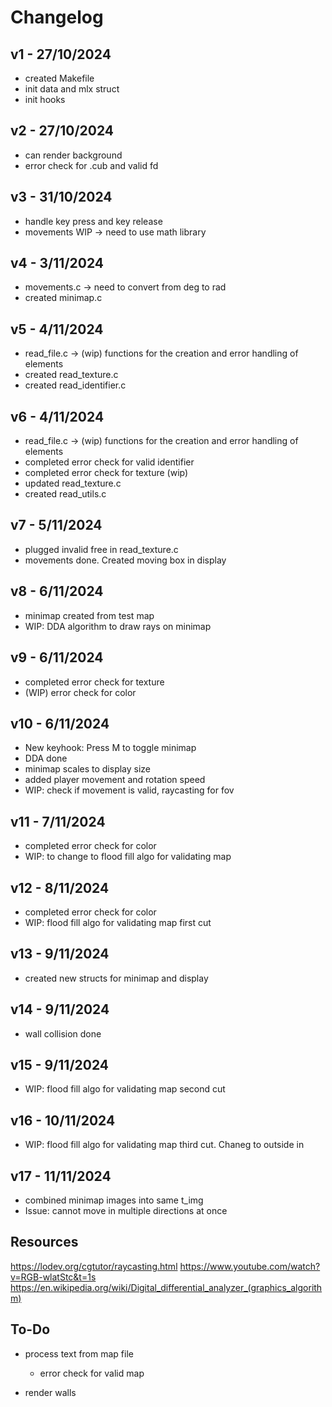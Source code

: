# Changelog

## v1 - 27/10/2024
- created Makefile
- init data and mlx struct
- init hooks

## v2 - 27/10/2024
- can render background
- error check for .cub and valid fd

## v3 - 31/10/2024
- handle key press and key release
- movements WIP -> need to use math library

## v4 - 3/11/2024
- movements.c -> need to convert from deg to rad
- created minimap.c

## v5 - 4/11/2024
- read_file.c -> (wip) functions for the creation and error handling of elements
- created read_texture.c
- created read_identifier.c

## v6 - 4/11/2024
- read_file.c -> (wip) functions for the creation and error handling of elements
- completed error check for valid identifier
- completed error check for texture (wip)
- updated read_texture.c
- created read_utils.c

## v7 - 5/11/2024
- plugged invalid free in read_texture.c
- movements done. Created moving box in display

## v8 - 6/11/2024
- minimap created from test map
- WIP: DDA algorithm to draw rays on minimap

## v9 - 6/11/2024
- completed error check for texture
- (WIP) error check for color

## v10 - 6/11/2024
- New keyhook: Press M to toggle minimap
- DDA done
- minimap scales to display size
- added player movement and rotation speed
- WIP: check if movement is valid, raycasting for fov

## v11 - 7/11/2024
- completed error check for color
- WIP: to change to flood fill algo for validating map

## v12 - 8/11/2024
- completed error check for color
- WIP: flood fill algo for validating map first cut

## v13 - 9/11/2024
- created new structs for minimap and display

## v14 - 9/11/2024
- wall collision done

## v15 - 9/11/2024
- WIP: flood fill algo for validating map second cut

## v16 - 10/11/2024
- WIP: flood fill algo for validating map third cut. Chaneg to outside in

## v17 - 11/11/2024
- combined minimap images into same t_img
- Issue: cannot move in multiple directions at once

## Resources
https://lodev.org/cgtutor/raycasting.html
https://www.youtube.com/watch?v=RGB-wlatStc&t=1s
https://en.wikipedia.org/wiki/Digital_differential_analyzer_(graphics_algorithm)


## To-Do
- process text from map file
	- error check for valid map

- render walls
	
